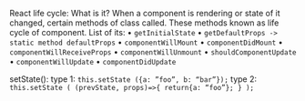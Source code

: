 React life cycle:
What is it?
When a component is rendering or state of it changed, certain methods of class called. These methods known as life cycle of component.
List of its:
•	```getInitialState```
•	```getDefaultProps -> static method defaultProps```
•	```componentWillMount```
•	```componentDidMount```
•	```componentWillReceiveProps```
•	```componentWillUnmount```
•	```shouldComponentUpdate```
•	```componentWillUpdate```
•	```componentDidUpdate```

setState():
	type 1: 
		```this.setState ({a: ”foo”, b: “bar”});```
	type 2:
		```this.setState (
   (prevState, props)=>{
       return{a: “foo”};
   }
);```
